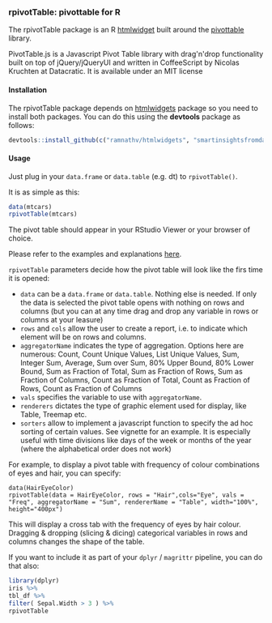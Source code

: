 ### rpivotTable:  pivottable for R

The rpivotTable package is an R [htmlwidget](http://htmlwidgets.org)  built around the [pivottable](http://nicolas.kruchten.com/pivottable/examples/)  library.

PivotTable.js is a Javascript Pivot Table library with drag'n'drop functionality built on top of jQuery/jQueryUI and  written in CoffeeScript by Nicolas Kruchten at Datacratic. It is available under an MIT license

#### Installation

The rpivotTable package depends on  [htmlwidgets](https://github.com/ramnathv/htmlwidgets) package so you need to install both packages. You can do this using the **devtools** package as follows:

```R
devtools::install_github(c("ramnathv/htmlwidgets", "smartinsightsfromdata/rpivotTable"))
```

#### Usage

Just plug in your `data.frame` or `data.table` (e.g. dt) to `rpivotTable()`.

It is as simple as this:

```R
data(mtcars)
rpivotTable(mtcars)
```
The pivot table should appear in your RStudio Viewer or your browser of choice.

Please refer to the examples and explanations [here](https://github.com/nicolaskruchten/pivottable/wiki/Parameters). 

`rpivotTable` parameters decide how the pivot table will look like the firs time it is opened:

* `data` can be a `data.frame` or `data.table`. Nothing else is needed.  If only the data is selected the pivot table opens with nothing on rows and columns (but you can at any time drag and drop any variable in rows or columns at your leasure)
* `rows` and `cols` allow the user to create a report, i.e. to indicate which element will be on rows and columns.
* `aggregatorName` indicates the type of aggregation. Options here are numerous: Count, Count Unique Values, List Unique Values, Sum, Integer Sum, Average, Sum over Sum, 80% Upper Bound, 80% Lower Bound, Sum as Fraction of Total, Sum as Fraction of Rows, Sum as Fraction of Columns, Count as Fraction of Total, Count as Fraction of Rows, Count as Fraction of Columns
* `vals` specifies the variable to use with `aggregatorName`. 
* `renderers` dictates the type of graphic element used for display, like Table, Treemap etc.
* `sorters` allow to implement a javascript function to specify the ad hoc sorting of certain values. See vignette for an example. It is especially useful with time divisions like days of the week or months of the year (where the alphabetical order does not work)

For example, to display a pivot table with frequency of colour combinations of eyes and hair, you can specify:

```
data(HairEyeColor)
rpivotTable(data = HairEyeColor, rows = "Hair",cols="Eye", vals = "Freq", aggregatorName = "Sum", rendererName = "Table", width="100%", height="400px")
```

This will display a cross tab with the frequency of eyes by hair colour. Dragging & dropping (slicing & dicing) categorical variables in rows and columns changes the shape of the table.

If you want to include it as part of your `dplyr` / `magrittr` pipeline, you can do that also:

```R
library(dplyr)
iris %>%
tbl_df %>%
filter( Sepal.Width > 3 ) %>%
rpivotTable
```
